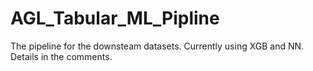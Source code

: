 # AGL_Tabular_ML_Pipline
The pipeline for the downsteam datasets.
Currently using XGB and NN.
Details in the comments.
